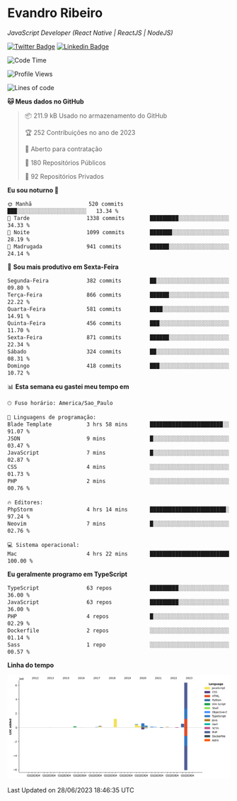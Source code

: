 # Evandro **Ribeiro**

*JavaScript Developer (React Native | ReactJS | NodeJS)*

[![Twitter Badge](https://img.shields.io/badge/-@ribeiroevandro-201B2D?style=flat-square&labelColor=201B2D&logo=twitter&logoColor=white&link=https://twitter.com/ribeiroevandro)](https://twitter.com/ribeiroevandro) 
[![Linkedin Badge](https://img.shields.io/badge/-Evandro%20Ribeiro-201B2D?style=flat-square&logo=Linkedin&logoColor=white&link=https://www.linkedin.com/in/ribeiroevandro)](https://www.linkedin.com/in/ribeiroevandro) 


<!--START_SECTION:waka-->
![Code Time](http://img.shields.io/badge/Code%20Time-3%2C241%20hrs%2041%20mins-blue)

![Profile Views](http://img.shields.io/badge/Visualizac%C3%B5es%20do%20perfil-0-blue)

![Lines of code](https://img.shields.io/badge/Desde%20o%20Hello%20World%20eu%20escrevi-10.1%20million%20linhas%20de%20c%C3%B3digo-blue)

**🐱 Meus dados no GitHub** 

> 📦 211.9 kB Usado no armazenamento do GitHub 
 > 
> 🏆 252 Contribuições no ano de 2023
 > 
> 💼 Aberto para contratação
 > 
> 📜 180 Repositórios Públicos 
 > 
> 🔑 92 Repositórios Privados 
 > 
**Eu sou noturno 🦉** 

```text
🌞 Manhã                  520 commits         ███░░░░░░░░░░░░░░░░░░░░░░   13.34 % 
🌆 Tarde                  1338 commits        █████████░░░░░░░░░░░░░░░░   34.33 % 
🌃 Noite                  1099 commits        ███████░░░░░░░░░░░░░░░░░░   28.19 % 
🌙 Madrugada              941 commits         ██████░░░░░░░░░░░░░░░░░░░   24.14 % 
```
📅 **Sou mais produtivo em Sexta-Feira** 

```text
Segunda-Feira            382 commits         ██░░░░░░░░░░░░░░░░░░░░░░░   09.80 % 
Terça-Feira              866 commits         ██████░░░░░░░░░░░░░░░░░░░   22.22 % 
Quarta-Feira             581 commits         ████░░░░░░░░░░░░░░░░░░░░░   14.91 % 
Quinta-Feira             456 commits         ███░░░░░░░░░░░░░░░░░░░░░░   11.70 % 
Sexta-Feira              871 commits         ██████░░░░░░░░░░░░░░░░░░░   22.34 % 
Sábado                   324 commits         ██░░░░░░░░░░░░░░░░░░░░░░░   08.31 % 
Domingo                  418 commits         ███░░░░░░░░░░░░░░░░░░░░░░   10.72 % 
```


📊 **Esta semana eu gastei meu tempo em** 

```text
🕑︎ Fuso horário: America/Sao_Paulo

💬 Linguagens de programação: 
Blade Template           3 hrs 58 mins       ███████████████████████░░   91.07 % 
JSON                     9 mins              █░░░░░░░░░░░░░░░░░░░░░░░░   03.47 % 
JavaScript               7 mins              █░░░░░░░░░░░░░░░░░░░░░░░░   02.87 % 
CSS                      4 mins              ░░░░░░░░░░░░░░░░░░░░░░░░░   01.73 % 
PHP                      2 mins              ░░░░░░░░░░░░░░░░░░░░░░░░░   00.76 % 

🔥 Editores: 
PhpStorm                 4 hrs 14 mins       ████████████████████████░   97.24 % 
Neovim                   7 mins              █░░░░░░░░░░░░░░░░░░░░░░░░   02.76 % 

💻 Sistema operacional: 
Mac                      4 hrs 22 mins       █████████████████████████   100.00 % 
```

**Eu geralmente programo em TypeScript** 

```text
TypeScript               63 repos            █████████░░░░░░░░░░░░░░░░   36.00 % 
JavaScript               63 repos            █████████░░░░░░░░░░░░░░░░   36.00 % 
PHP                      4 repos             █░░░░░░░░░░░░░░░░░░░░░░░░   02.29 % 
Dockerfile               2 repos             ░░░░░░░░░░░░░░░░░░░░░░░░░   01.14 % 
Sass                     1 repo              ░░░░░░░░░░░░░░░░░░░░░░░░░   00.57 % 
```



**Linha do tempo**

![Lines of Code chart](https://raw.githubusercontent.com/ribeiroevandro/ribeiroevandro/main/assets/bar_graph.png)


 Last Updated on 28/06/2023 18:46:35 UTC
<!--END_SECTION:waka-->
